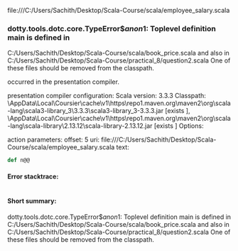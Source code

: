 file:///C:/Users/Sachith/Desktop/Scala-Course/scala/employee_salary.scala
### dotty.tools.dotc.core.TypeError$$anon$1: Toplevel definition main is defined in
  C:/Users/Sachith/Desktop/Scala-Course/scala/book_price.scala
and also in
  C:/Users/Sachith/Desktop/Scala-Course/practical_8/question2.scala
One of these files should be removed from the classpath.

occurred in the presentation compiler.

presentation compiler configuration:
Scala version: 3.3.3
Classpath:
<HOME>\AppData\Local\Coursier\cache\v1\https\repo1.maven.org\maven2\org\scala-lang\scala3-library_3\3.3.3\scala3-library_3-3.3.3.jar [exists ], <HOME>\AppData\Local\Coursier\cache\v1\https\repo1.maven.org\maven2\org\scala-lang\scala-library\2.13.12\scala-library-2.13.12.jar [exists ]
Options:



action parameters:
offset: 5
uri: file:///C:/Users/Sachith/Desktop/Scala-Course/scala/employee_salary.scala
text:
```scala
def n@@
```



#### Error stacktrace:

```

```
#### Short summary: 

dotty.tools.dotc.core.TypeError$$anon$1: Toplevel definition main is defined in
  C:/Users/Sachith/Desktop/Scala-Course/scala/book_price.scala
and also in
  C:/Users/Sachith/Desktop/Scala-Course/practical_8/question2.scala
One of these files should be removed from the classpath.